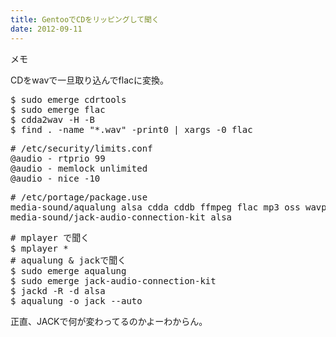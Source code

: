 ```yaml
---
title: GentooでCDをリッピングして聞く
date: 2012-09-11
---
```

メモ

CDをwavで一旦取り込んでflacに変換。
<pre>
$ sudo emerge cdrtools
$ sudo emerge flac
$ cdda2wav -H -B
$ find . -name "*.wav" -print0 | xargs -0 flac
</pre>


<pre>
# /etc/security/limits.conf
@audio - rtprio 99
@audio - memlock unlimited
@audio - nice -10
</pre>

<pre>
# /etc/portage/package.use
media-sound/aqualung alsa cdda cddb ffmpeg flac mp3 oss wavpack jack
media-sound/jack-audio-connection-kit alsa
</pre>

<pre>
# mplayer で聞く
$ mplayer *
# aqualung & jackで聞く
$ sudo emerge aqualung
$ sudo emerge jack-audio-connection-kit
$ jackd -R -d alsa
$ aqualung -o jack --auto
</pre>

正直、JACKで何が変わってるのかよーわからん。
